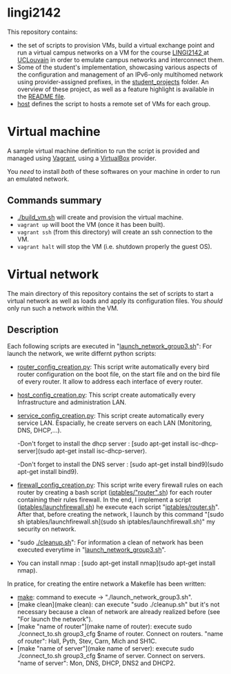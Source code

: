 # lingi2142

This repository contains:

  * the set of scripts to provision VMs, build a virtual exchange point and
    run a virtual campus networks on a VM for the course
    [LINGI2142 ](https://moodleucl.uclouvain.be/course/view.php?id=9209) at 
    [UCLouvain](https://uclouvain.be) in order to emulate campus networks and
    interconnect them.
  * Some of the student's implementation, showcasing various aspects of the 
    configuration and management of an IPv6-only multihomed network using
    provider-assigned prefixes, in the [student_projects](student_projects)
    folder. An overview of these project, as well as a feature highlight is
    available in the [README file](student_projects/README.md).
  * [host](host) defines the script to hosts a remote set of VMs for each
      group.

# Virtual machine

A sample virtual machine definition to run the script is provided and managed
using [Vagrant](https://www.vagrantup.com), using a
[VirtualBox](https://www.virtualbox.org) provider. 

You *need* to install *both* of these softwares on your machine in order to
run an emulated network.

## Commands summary

  * [./build_vm.sh](build_vm.sh) will create and provision the virtual machine.
  * `vagrant up` will boot the VM (once it has been built).
  * `vagrant ssh` (from this directory) will create an ssh connection to the
      VM.
  * `vagrant halt` will stop the VM (i.e. shutdown properly the guest OS).

# Virtual network

The main directory of this repository contains the set of scripts to start a
virtual network as well as loads and apply its configuration files.
You _should_ only run such a network within the VM.

## Description
Each following scripts are executed in "[launch_network_group3.sh](launch_network_group3.sh)":
For launch the network, we write differnt python scripts:
 * [router_config_creation.py](router_config_creation.py): This script write automatically every bird router configuration on the boot file, on the start file and on the bird file of every router. It allow to address each interface of every router.  
 * [host_config_creation.py](host_config_creation.py): This script create automatically every  Infrastructure and administration LAN.  
 * [service_config_creation.py](service_config_creation.py): This script create automatically every service LAN. Espacially, he create servers on each LAN (Monitoring, DNS, DHCP,...).

    -Don't forget to install the dhcp server : [sudo apt-get install isc-dhcp-server](sudo apt-get install isc-dhcp-server).

    -Don't forget to install the DNS server  : [sudo apt-get install bind9](sudo apt-get install bind9).
    
 * [firewall_config_creation.py](firewall_config_creation.py): This script write every firewall rules on each router by creating a bash script ([iptables/"router".sh](iptables/"router".sh)) for each router containing their rules firewall. In the end, I implement a script ([iptables/launchfirewall.sh](iptables/launchfirewall.sh)) he execute each script "[iptables/router.sh](iptables/router.sh)".
 After that, before creating the network, I launch by this command "[sudo sh iptables/launchfirewall.sh](sudo sh iptables/launchfirewall.sh)" my security on network.
 * "sudo [./cleanup.sh](./cleanup.sh)": For information a clean of network has been executed everytime in "[launch_network_group3.sh](launch_network_group3.sh)".

  - You can install nmap : [sudo apt-get install nmap](sudo apt-get install nmap).
 
 In pratice, for creating the entire network a Makefile has been written:
  * [make](make): command to execute -> "./launch_network_group3.sh".
  * [make clean](make clean): can execute "sudo ./cleanup.sh" but it's not necessary because a clean of network are already realized before (see "For launch the network").
  * [make "name of router"](make name of router): execute sudo ./connect_to.sh group3_cfg $name of router. Connect on routers.
     "name of router": Hall, Pyth, Stev, Carn, Mich and SH1C.
  * [make "name of server"](make name of server): execute sudo ./connect_to.sh group3_cfg $name of server. Connect on servers.
     "name of server": Mon, DNS, DHCP, DNS2 and DHCP2.
  



